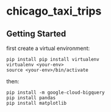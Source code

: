 # chicago_taxi_trips


## Getting Started

first create a virtual environment:
```
pip install pip install virtualenv
virtualenv <your-env>
source <your-env>/bin/activate
```

then:
```
pip install -m google-cloud-bigquery
pip install pandas
pip install matplotlib
```

